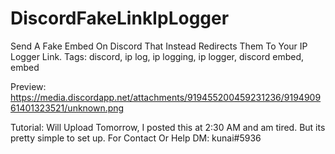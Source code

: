 # DiscordFakeLinkIpLogger
Send A Fake Embed On Discord That Instead Redirects Them To Your IP Logger Link. Tags: discord, ip log, ip logging, ip logger, discord embed, embed

Preview:
https://media.discordapp.net/attachments/919455200459231236/919490961401323521/unknown.png

Tutorial: Will Upload Tomorrow, I posted this at 2:30 AM and am tired. But its pretty simple to set up. For Contact Or Help DM: kunai#5936
